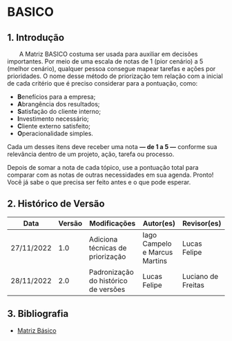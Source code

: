 # BASICO

## 1. Introdução
&emsp;&emsp;A Matriz BASICO costuma ser usada para auxiliar em decisões importantes. Por meio de uma escala de notas de 1 (pior cenário) a 5 (melhor cenário), qualquer pessoa consegue mapear tarefas e ações por prioridades. O nome desse método de priorização tem relação com a inicial de cada critério que é preciso considerar para a pontuação, como:

- **B**enefícios para a empresa;
- **A**brangência dos resultados;
- **S**atisfação do cliente interno;
- **I**nvestimento necessário;
- **C**liente externo satisfeito;
- **O**peracionalidade simples.

Cada um desses itens deve receber uma nota **— de 1 a 5 —** conforme sua relevância dentro de um projeto, ação, tarefa ou processo.

Depois de somar a nota de cada tópico, use a pontuação total para comparar com as notas de outras necessidades em sua agenda. Pronto! Você já sabe o que precisa ser feito antes e o que pode esperar.

## 2. Histórico de Versão

| Data       | Versão | Modificações                         | Autor(es)                     | Revisor(es)        |
| ---------- | ------ | ------------------------------------ | ----------------------------- | ------------------ |
| 27/11/2022 | 1.0    | Adiciona técnicas de priorização     | Iago Campelo e Marcus Martins | Lucas Felipe       |
| 28/11/2022 | 2.0    | Padronização do histórico de versões | Lucas Felipe                  | Luciano de Freitas |

## 3. Bibliografia
- [Matriz Básico](https://rockcontent.com/br/blog/matriz-basico/)
